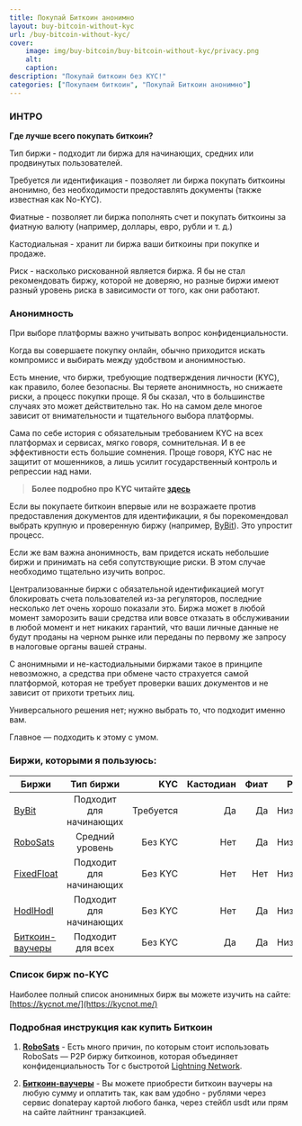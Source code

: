 ```yaml
---
title: Покупай Биткоин анонимно
layout: buy-bitcoin-without-kyc
url: /buy-bitcoin-without-kyc/
cover:
    image: img/buy-bitcoin/buy-bitcoin-without-kyc/privacy.png
    alt: 
    caption: 
description: "Покупай биткоин без KYC!"
categories: ["Покупаем биткоин", "Покупай Биткоин анонимно"]
---
```


### <h3>ИНТРО</h3>

**Где лучше всего покупать биткоин?**

Тип биржи - подходит ли биржа для начинающих, средних или продвинутых пользователей.

Требуется ли идентификация - позволяет ли биржа покупать биткоины анонимно, без необходимости предоставлять документы (также известная как No-KYC).

Фиатные - позволяет ли биржа пополнять счет и покупать биткоины за фиатную валюту (например, доллары, евро, рубли и т. д.)

Кастодиальная - хранит ли биржа ваши биткоины при покупке и продаже.

Риск - насколько рискованной является биржа. Я бы не стал рекомендовать биржу, которой не доверяю, но разные биржи имеют разный уровень риска в зависимости от того, как они работают.

### <h3>Анонимность</h3>

При выборе платформы важно учитывать вопрос конфиденциальности.

Когда вы совершаете покупку онлайн, обычно приходится искать компромисс и выбирать между удобством и анонимностью.

Есть мнение, что биржи, требующие подтверждения личности (KYC), как правило, более безопасны. Вы теряете анонимность, но снижаете риски, а процесс покупки проще. Я бы сказал, что в большинстве случаях это может действительно так. Но на самом деле многое зависит от внимательности и тщательного выбора платформы.

Сама по себе история с обязательным требованием KYC на всех платформах и сервисах, мягко говоря, сомнительная. И в ее эффективности есть большие сомнения. Проще говоря, KYC нас не защитит от мошенников, а лишь усилит государственный контроль и репрессии над нами. 

> **Более подробно про KYC читайте [здесь](/kyc-ne-zashchitit-nas/)**

Если вы покупаете биткоин впервые или не возражаете против предоставления документов для идентификации, я бы порекомендовал выбрать крупную и проверенную биржу (например, [ByBit](https://www.bybit.com/invite?ref=BE1GJN)). Это упростит процесс.

Если же вам важна анонимность, вам придется искать небольшие биржи и принимать на себя сопутствующие риски. В этом случае необходимо тщательно изучить вопрос.

Централизованные биржи с обязательной идентификацией могут блокировать счета пользователей из-за регуляторов, последние несколько лет очень хорошо показали это. Биржа может в любой момент заморозить ваши средства или вовсе отказать в обслуживании в любой момент и нет никаких гарантий, что ваши личные данные не будут проданы на черном рынке или переданы по первому же запросу в налоговые органы вашей страны.

С анонимными и не-кастодиальными биржами такое в принципе невозможно, а средства при обмене часто страхуется самой платформой, которая не требует проверки ваших документов и не зависит от прихоти третьих лиц.

Универсального решения нет; нужно выбрать то, что подходит именно вам.

Главное — подходить к этому с умом.

### <h3>Биржи, которыми я пользуюсь:</h3>

|Биржи                                            | Тип биржи               | KYC       | Кастодиан |Фиат|Риск      |
|-------------------------------------------------|:-----------------------:|----------:|----------:|---:|---------:|
|[ByBit](https://www.bybit.com/invite?ref=BE1GJN) | Подходит для начинающих | Требуется | Да        |Да  |Низкий    |
|[RoboSats](https://learn.robosats.com/)          | Средний уровень         |Без KYC    |Нет        |Да  |Низкий    |
|[FixedFloat](https://ff.io/?ref=jvyrxdab)        | Подходит для начинающих |Без KYC    |Нет        |Нет |Низкий    |
|[HodlHodl](https://hodlhodl.com/join/9NCV9)      | Подходит для начинающих |Без KYC    |Нет        |Да  |Низкий    |
|[Биткоин-ваучеры](https://tipybit.com/bitrakein/products)|Подходит для всех|Без KYC    |Да         |Да  |Низкий    |

### <h3>Список бирж no-KYC</h3>

Наиболее полный список анонимных бирж вы можете изучить на сайте: [https://kycnot.me/](https://kycnot.me/)

### <h3>Подробная инструкция как купить Биткоин</h3>

1. **[RoboSats](/robosats/)** - Есть много причин, по которым стоит использовать RoboSats — P2P биржу биткоинов, которая объединяет конфиденциальность Tor с быстротой [Lightning Network](/chto-takoe-lightning-network/).

2. **[Биткоин-ваучеры](/bitcoin-voucher/)** - Вы можете приобрести биткоин ваучеры на любую сумму и оплатить так, как вам удобно - рублями через сервис donatepay картой любого банка, через стейбл usdt или прям на сайте лайтнинг транзакцией.